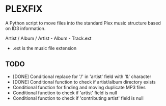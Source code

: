# PLEXFIX

A Python script to move files into the standard Plex music structure based on ID3 information.

Artist / Album / Artist - Album - Track.ext
* .ext is the music file extension 

##  TODO
- [DONE] Conditional replace for '/' in 'artist' field with '&' character
- [DONE] Conditional function to check if artist/album directory exists
- Conditional function for finding and moving duplicate MP3 files
- Conditional function to check if 'artist' field is null
- Conditional function to check if 'contributing artist' field is null